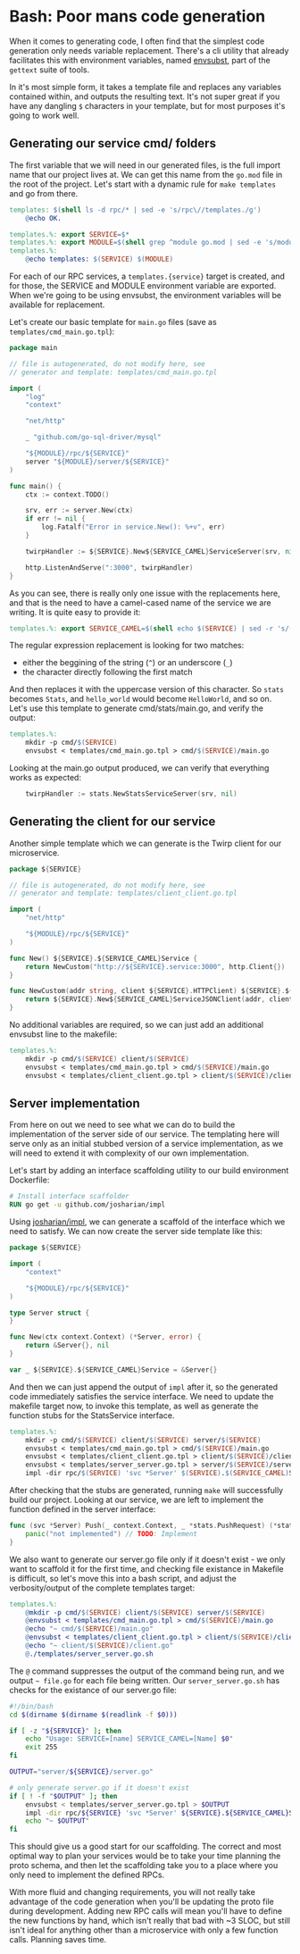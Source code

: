 # Bash: Poor mans code generation

When it comes to generating code, I often find that the simplest code generation
only needs variable replacement. There's a cli utility that already facilitates
this with environment variables, named [envsubst](https://www.gnu.org/software/gettext/manual/html_node/envsubst-Invocation.html),
part of the `gettext` suite of tools.

In it's most simple form, it takes a template file and replaces any variables
contained within, and outputs the resulting text. It's not super great if you
have any dangling `$` characters in your template, but for most purposes it's going to work well.

## Generating our service cmd/ folders

The first variable that we will need in our generated files, is the full import name
that our project lives at. We can get this name from the `go.mod` file in the root
of the project. Let's start with a dynamic rule for `make templates` and go from there.

~~~Makefile
templates: $(shell ls -d rpc/* | sed -e 's/rpc\//templates./g')
	@echo OK.

templates.%: export SERVICE=$*
templates.%: export MODULE=$(shell grep ^module go.mod | sed -e 's/module //g')
templates.%:
	@echo templates: $(SERVICE) $(MODULE)
~~~

For each of our RPC services, a `templates.{service}` target is created, and for those,
the SERVICE and MODULE environment variable are exported. When we're going to be using
envsubst, the environment variables will be available for replacement.

Let's create our basic template for `main.go` files (save as `templates/cmd_main.go.tpl`):

~~~go
package main

// file is autogenerated, do not modify here, see
// generator and template: templates/cmd_main.go.tpl

import (
	"log"
	"context"

	"net/http"

	_ "github.com/go-sql-driver/mysql"

	"${MODULE}/rpc/${SERVICE}"
	server "${MODULE}/server/${SERVICE}"
)

func main() {
	ctx := context.TODO()

	srv, err := server.New(ctx)
	if err != nil {
		log.Fatalf("Error in service.New(): %+v", err)
	}

	twirpHandler := ${SERVICE}.New${SERVICE_CAMEL}ServiceServer(srv, nil)

	http.ListenAndServe(":3000", twirpHandler)
}
~~~

As you can see, there is really only one issue with the replacements here, and that is
the need to have a camel-cased name of the service we are writing. It is quite easy to provide it:

~~~Makefile
templates.%: export SERVICE_CAMEL=$(shell echo $(SERVICE) | sed -r 's/(^|_)([a-z])/\U\2/g')
~~~

The regular expression replacement is looking for two matches:

- either the beggining of the string (`^`) or an underscore (`_`)
- the character directly following the first match

And then replaces it with the uppercase version of this character. So `stats` becomes
`Stats`, and `hello_world` would become `HelloWorld`, and so on. Let's use this template
to generate cmd/stats/main.go, and verify the output:

~~~Makefile
templates.%:
	mkdir -p cmd/$(SERVICE)
	envsubst < templates/cmd_main.go.tpl > cmd/$(SERVICE)/main.go
~~~

Looking at the main.go output produced, we can verify that everything works as expected:

~~~go
	twirpHandler := stats.NewStatsServiceServer(srv, nil)
~~~

## Generating the client for our service

Another simple template which we can generate is the Twirp client for our microservice.

~~~go
package ${SERVICE}

// file is autogenerated, do not modify here, see
// generator and template: templates/client_client.go.tpl

import (
	"net/http"

	"${MODULE}/rpc/${SERVICE}"
)

func New() ${SERVICE}.${SERVICE_CAMEL}Service {
	return NewCustom("http://${SERVICE}.service:3000", http.Client{})
}

func NewCustom(addr string, client ${SERVICE}.HTTPClient) ${SERVICE}.${SERVICE_CAMEL}Service {
	return ${SERVICE}.New${SERVICE_CAMEL}ServiceJSONClient(addr, client)
}
~~~

No additional variables are required, so we can just add an additional envsubst line to the makefile:

~~~Makefile
templates.%:
	mkdir -p cmd/$(SERVICE) client/$(SERVICE)
	envsubst < templates/cmd_main.go.tpl > cmd/$(SERVICE)/main.go
	envsubst < templates/client_client.go.tpl > client/$(SERVICE)/client.go
~~~

## Server implementation

From here on out we need to see what we can do to build the implementation of the
server side of our service. The templating here will serve only as an initial stubbed version of
a service implementation, as we will need to extend it with complexity of our own implementation.

Let's start by adding an interface scaffolding utility to our build environment Dockerfile:

~~~Dockerfile
# Install interface scaffolder
RUN go get -u github.com/josharian/impl
~~~

Using [josharian/impl](https://github.com/josharian/impl), we can generate a scaffold
of the interface which we need to satisfy. We can now create the server side template like this:

~~~go
package ${SERVICE}

import (
	"context"

	"${MODULE}/rpc/${SERVICE}"
)

type Server struct {
}

func New(ctx context.Context) (*Server, error) {
	return &Server{}, nil
}

var _ ${SERVICE}.${SERVICE_CAMEL}Service = &Server{}
~~~

And then we can just append the output of `impl` after it, so the generated code immediately satisfies
the service interface. We need to update the makefile target now, to invoke this template, as well as
generate the function stubs for the StatsService interface.

~~~Makefile
templates.%:
	mkdir -p cmd/$(SERVICE) client/$(SERVICE) server/$(SERVICE)
	envsubst < templates/cmd_main.go.tpl > cmd/$(SERVICE)/main.go
	envsubst < templates/client_client.go.tpl > client/$(SERVICE)/client.go
	envsubst < templates/server_server.go.tpl > server/$(SERVICE)/server.go
	impl -dir rpc/$(SERVICE) 'svc *Server' $(SERVICE).$(SERVICE_CAMEL)Service >> server/$(SERVICE)/server.go
~~~

After checking that the stubs are generated, running `make` will successfully build our project.
Looking at our service, we are left to implement the function defined in the server interface:

~~~go
func (svc *Server) Push(_ context.Context, _ *stats.PushRequest) (*stats.PushResponse, error) {
	panic("not implemented") // TODO: Implement
}
~~~

We also want to generate our server.go file only if it doesn't exist - we only want to scaffold it for the first
time, and checking file existance in Makefile is difficult, so let's move this into a bash script, and adjust
the verbosity/output of the complete templates target:

~~~Makefile
templates.%:
	@mkdir -p cmd/$(SERVICE) client/$(SERVICE) server/$(SERVICE)
	@envsubst < templates/cmd_main.go.tpl > cmd/$(SERVICE)/main.go
	@echo "~ cmd/$(SERVICE)/main.go"
	@envsubst < templates/client_client.go.tpl > client/$(SERVICE)/client.go
	@echo "~ client/$(SERVICE)/client.go"
	@./templates/server_server.go.sh
~~~

The `@` command suppresses the output of the command being run, and we output `~ file.go` for each file
being written. Our `server_server.go.sh` has checks for the existance of our server.go file:

~~~bash
#!/bin/bash
cd $(dirname $(dirname $(readlink -f $0)))

if [ -z "${SERVICE}" ]; then
	echo "Usage: SERVICE=[name] SERVICE_CAMEL=[Name] $0"
	exit 255
fi

OUTPUT="server/${SERVICE}/server.go"

# only generate server.go if it doesn't exist
if [ ! -f "$OUTPUT" ]; then
	envsubst < templates/server_server.go.tpl > $OUTPUT
	impl -dir rpc/${SERVICE} 'svc *Server' ${SERVICE}.${SERVICE_CAMEL}Service >> $OUTPUT
	echo "~ $OUTPUT"
fi
~~~

This should give us a good start for our scaffolding. The correct and most optimal way to plan your
services would be to take your time planning the proto schema, and then let the scaffolding take you
to a place where you only need to implement the defined RPCs.

With more fluid and changing requirements, you will not really take advantage of the code generation
when you'll be updating the proto file during development. Adding new RPC calls will mean you'll have
to define the new functions by hand, which isn't really that bad with ~3 SLOC, but still isn't ideal
for anything other than a microservice with only a few function calls. Planning saves time.
